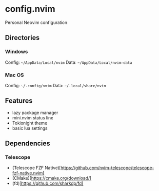 # config.nvim

Personal Neovim configuration

## Directories

### Windows

Config: `~/AppData/Local/nvim`
Data: `~/AppData/Local/nvim-data` 

### Mac OS

Config: `~/.config/nvim`
Data: `~/.local/share/nvim`

## Features

- lazy package manager
- mini.nvim status line
- Tokionight theme
- basic lua settings


## Dependencies

### Telescope

- (Telescope FZF Native)[https://github.com/nvim-telescope/telescope-fzf-native.nvim]
- (CMake)[https://cmake.org/download/]
- (fd)[https://github.com/sharkdp/fd]


